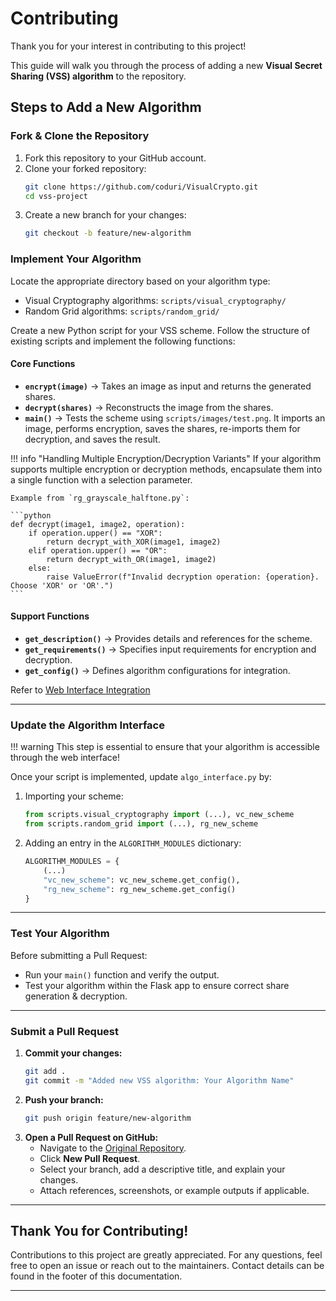 # Contributing
Thank you for your interest in contributing to this project!

This guide will walk you through the process of adding a new **Visual Secret Sharing (VSS) algorithm** to the repository.  

## Steps to Add a New Algorithm  

### Fork & Clone the Repository  
1. Fork this repository to your GitHub account.  
2. Clone your forked repository:  
   ```sh
   git clone https://github.com/coduri/VisualCrypto.git
   cd vss-project
   ```  
3. Create a new branch for your changes:  
   ```sh
   git checkout -b feature/new-algorithm
   ```

### Implement Your Algorithm  
Locate the appropriate directory based on your algorithm type:

- Visual Cryptography algorithms: `scripts/visual_cryptography/`  
- Random Grid algorithms: `scripts/random_grid/`

Create a new Python script for your VSS scheme. Follow the structure of existing scripts and implement the following functions:
#### **Core Functions**  
- **`encrypt(image)`** → Takes an image as input and returns the generated shares.  
- **`decrypt(shares)`** → Reconstructs the image from the shares.  
- **`main()`** → Tests the scheme using `scripts/images/test.png`. It imports an image, performs encryption, saves the shares, re-imports them for decryption, and saves the result. 

!!! info "Handling Multiple Encryption/Decryption Variants"
    If your algorithm supports multiple encryption or decryption methods, encapsulate them into a single function with a selection parameter.

    Example from `rg_grayscale_halftone.py`:

    ```python
    def decrypt(image1, image2, operation):
        if operation.upper() == "XOR":
            return decrypt_with_XOR(image1, image2)
        elif operation.upper() == "OR":
            return decrypt_with_OR(image1, image2)
        else:
            raise ValueError(f"Invalid decryption operation: {operation}. Choose 'XOR' or 'OR'.")
    ```

#### **Support Functions**
- **`get_description()`** → Provides details and references for the scheme.  
- **`get_requirements()`** → Specifies input requirements for encryption and decryption.  
- **`get_config()`** → Defines algorithm configurations for integration.

Refer to [Web Interface Integration](web_interface_integration.md#required-support-functions)

---

### Update the Algorithm Interface
!!! warning
    This step is essential to ensure that your algorithm is accessible through the web interface!

Once your script is implemented, update `algo_interface.py` by:

1. Importing your scheme:  
   ```python
   from scripts.visual_cryptography import (...), vc_new_scheme
   from scripts.random_grid import (...), rg_new_scheme
   ```
2. Adding an entry in the `ALGORITHM_MODULES` dictionary:  
   ```python
   ALGORITHM_MODULES = {
       (...)
       "vc_new_scheme": vc_new_scheme.get_config(),
       "rg_new_scheme": rg_new_scheme.get_config()
   }
   ```

---

### Test Your Algorithm  
Before submitting a Pull Request:

- Run your `main()` function and verify the output.  
- Test your algorithm within the Flask app to ensure correct share generation & decryption.

---

### Submit a Pull Request  
1. **Commit your changes:**  
   ```sh
   git add .
   git commit -m "Added new VSS algorithm: Your Algorithm Name"
   ```  
2. **Push your branch:**  
   ```sh
   git push origin feature/new-algorithm
   ```  
3. **Open a Pull Request on GitHub:**  
      - Navigate to the <a href="https://github.com/coduri/VisualCrypto" target="_blank">Original Repository</a>.  
      - Click **New Pull Request**.  
      - Select your branch, add a descriptive title, and explain your changes.  
      - Attach references, screenshots, or example outputs if applicable.  

---

## Thank You for Contributing!  
Contributions to this project are greatly appreciated. For any questions, feel free to open an issue or reach out to the maintainers. Contact details can be found in the footer of this documentation.

---
